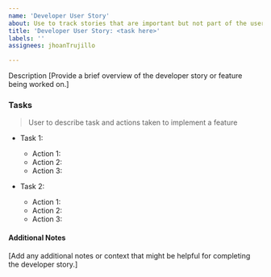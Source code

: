 ```yaml
---
name: 'Developer User Story'
about: Use to track stories that are important but not part of the user requirements
title: 'Developer User Story: <task here>'
labels: ''
assignees: jhoanTrujillo

---
```


Description
[Provide a brief overview of the developer story or feature being worked on.]

### Tasks
> User to describe task and actions taken to implement a feature

- Task 1:
  - Action 1:
  - Action 2:
  - Action 3:

- Task 2:
  - Action 1:
  - Action 2:
  - Action 3:

#### Additional Notes
[Add any additional notes or context that might be helpful for completing the developer story.]
